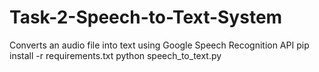 # Task-2-Speech-to-Text-System
Converts an audio file into text using Google Speech Recognition API
pip install -r requirements.txt
python speech_to_text.py
